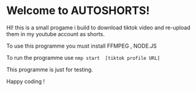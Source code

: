 # Welcome to AUTOSHORTS!

HI! this is a small progame i build to download tiktok video and re-upload them in my youtube account as shorts.

To use this programme you must install FFMPEG , NODE.JS

To run the programme use `nmp start  [tiktok profile URL]`

This programme is just for testing.

Happy coding !  
